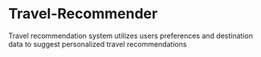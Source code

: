# Travel-Recommender
 Travel recommendation system utilizes users preferences and destination data to suggest personalized travel recommendations
